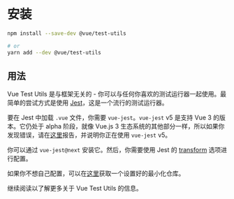 # 安装

```bash
npm install --save-dev @vue/test-utils

# or
yarn add --dev @vue/test-utils
```

## 用法

Vue Test Utils 是与框架无关的 - 你可以与任何你喜欢的测试运行器一起使用。最简单的尝试方式是使用 [Jest](https://jestjs.io/)，这是一个流行的测试运行器。

要在 Jest 中加载 `.vue` 文件，你需要 `vue-jest`。`vue-jest` v5 是支持 Vue 3 的版本。它仍处于 alpha 阶段，就像 Vue.js 3 生态系统的其他部分一样，所以如果你发现错误，请在[这里](https://github.com/vuejs/vue-jest/)报告，并说明你正在使用 `vue-jest` v5。

你可以通过 `vue-jest@next` 安装它。然后，你需要使用 Jest 的 [transform](https://jestjs.io/docs/en/configuration#transform-objectstring-pathtotransformer--pathtotransformer-object) 选项进行配置。

如果你不想自己配置，可以在[这里](https://github.com/lmiller1990/vtu-next-demo)获取一个设置好的最小化仓库。

继续阅读以了解更多关于 Vue Test Utils 的信息。
